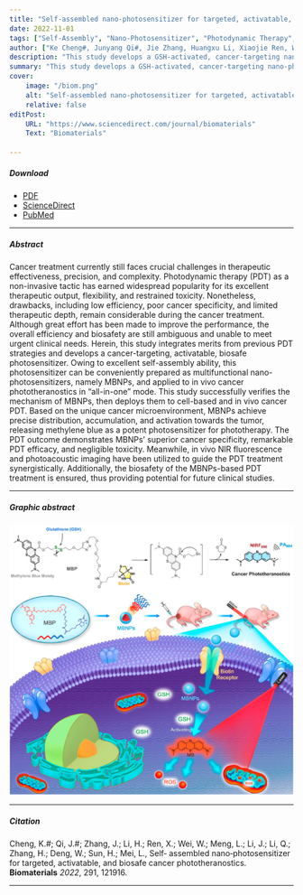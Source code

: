 ```yaml
---
title: "Self-assembled nano-photosensitizer for targeted, activatable, and biosafe cancer phototheranostics" 
date: 2022-11-01
tags: ["Self-Assembly", "Nano-Photosensitizer", "Photodynamic Therapy", "Cancer Phototheranostics"]
author: ["Ke Cheng#, Junyang Qi#, Jie Zhang, Huangxu Li, Xiaojie Ren, Wenyu Wei, Lingkuan Meng, Jing Li, Qianqian Li, Huatang Zhang, Wenbin Deng, Hongyan Sun, Lin Mei"]
description: "This study develops a GSH-activated, cancer-targeting nano-photosensitizer (MBNPs) based on methylene blue. MBNPs enable precise, effective, and safe photodynamic therapy (PDT) guided by fluorescence and photoacoustic imaging. This all-in-one platform shows strong potential for future clinical cancer treatment." 
summary: "This study develops a GSH-activated, cancer-targeting nano-photosensitizer (MBNPs) based on methylene blue. MBNPs enable precise, effective, and safe photodynamic therapy (PDT) guided by fluorescence and photoacoustic imaging. This all-in-one platform shows strong potential for future clinical cancer treatment." 
cover:
    image: "/biom.png"
    alt: "Self-assembled nano-photosensitizer for targeted, activatable, and biosafe cancer phototheranostics"
    relative: false
editPost:
    URL: "https://www.sciencedirect.com/journal/biomaterials"
    Text: "Biomaterials"

---
```


##### Download

+ [PDF](biom.pdf)
+ [ScienceDirect](https://doi.org/10.1016/j.biomaterials.2022.121916)
+ [PubMed](https://pubmed.ncbi.nlm.nih.gov/36410110/)

---

##### Abstract

Cancer treatment currently still faces crucial challenges in therapeutic effectiveness, precision, and complexity. Photodynamic therapy (PDT) as a non-invasive tactic has earned widespread popularity for its excellent therapeutic output, flexibility, and restrained toxicity. Nonetheless, drawbacks, including low efficiency, poor cancer specificity, and limited therapeutic depth, remain considerable during the cancer treatment. Although great effort has been made to improve the performance, the overall efficiency and biosafety are still ambiguous and unable to meet urgent clinical needs. Herein, this study integrates merits from previous PDT strategies and develops a cancer-targeting, activatable, biosafe photosensitizer. Owing to excellent self-assembly ability, this photosensitizer can be conveniently prepared as multifunctional nano-photosensitizers, namely MBNPs, and applied to in vivo cancer phototheranostics in “all-in-one” mode. This study successfully verifies the mechanism of MBNPs, then deploys them to cell-based and in vivo cancer PDT. Based on the unique cancer microenvironment, MBNPs achieve precise distribution, accumulation, and activation towards the tumor, releasing methylene blue as a potent photosensitizer for phototherapy. The PDT outcome demonstrates MBNPs’ superior cancer specificity, remarkable PDT efficacy, and negligible toxicity. Meanwhile, in vivo NIR fluorescence and photoacoustic imaging have been utilized to guide the PDT treatment synergistically. Additionally, the biosafety of the MBNPs-based PDT treatment is ensured, thus providing potential for future clinical studies.

---

##### Graphic abstract

![](biom.png)

---

##### Citation

Cheng, K.#; Qi, J.#; Zhang, J.; Li, H.; Ren, X.; Wei, W.; Meng, L.; Li, J.; Li, Q.; Zhang, H.; Deng, W.; Sun, H.; Mei, L., Self‑
assembled nano‑photosensitizer for targeted, activatable, and biosafe cancer phototheranostics. **Biomaterials** _2022_,
291, 121916.

---
